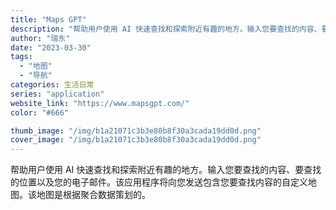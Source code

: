 ```yaml
---
title: "Maps GPT"
description: "帮助用户使用 AI 快速查找和探索附近有趣的地方。输入您要查找的内容、要查找的位置以及您的电子邮件。该应用程序将向您发送"
author: "瑞东"
date: "2023-03-30"
tags:
  - "地图"
  - "导航"
categories: 生活日常
series: "application"
website_link: "https://www.mapsgpt.com/"
color: "#666"

thumb_image: "/img/b1a21071c3b3e80b8f30a3cada19dd0d.png"
cover_image: "/img/b1a21071c3b3e80b8f30a3cada19dd0d.png"
---
```


帮助用户使用 AI 快速查找和探索附近有趣的地方。输入您要查找的内容、要查找的位置以及您的电子邮件。该应用程序将向您发送包含您要查找内容的自定义地图。该地图是根据聚合数据策划的。